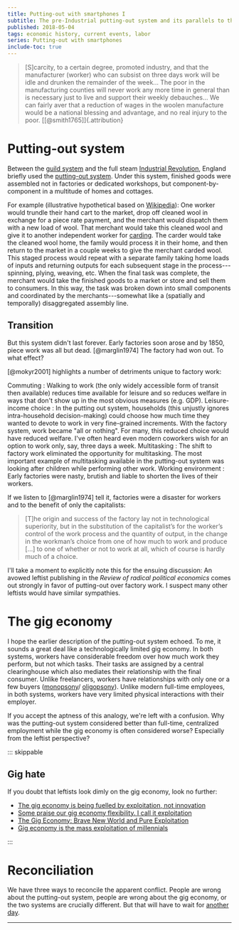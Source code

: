 ```yaml
---
title: Putting-out with smartphones I
subtitle: The pre-Industrial putting-out system and its parallels to the modern gig economy
published: 2018-05-04
tags: economic history, current events, labor
series: Putting-out with smartphones
include-toc: true
---
```


<blockquote class="epigraph">
[S]carcity, to a certain degree, promoted industry, and that the manufacturer (worker) who can subsist on three days work will be idle and drunken the remainder of the week... The poor in the manufacturing counties will never work any more time in general than is necessary just to live and support their weekly debauches... We can fairly aver that a reduction of wages in the woolen manufacture would be a national blessing and advantage, and no real injury to the poor. [[@smith1765]]{.attribution}
</blockquote>

# Putting-out system

Between the [guild system](https://en.wikipedia.org/wiki/Guild#Fall_of_the_guilds) and the full steam [Industrial Revolution](https://en.wikipedia.org/wiki/Industrial_Revolution), England briefly used the [putting-out system](https://en.wikipedia.org/wiki/Putting-out_system). Under this system, finished goods were assembled not in factories or dedicated workshops, but component-by-component in a multitude of homes and cottages.

For example (illustrative hypothetical based on [Wikipedia](https://en.wikipedia.org/wiki/Textile_manufacturing_by_pre-industrial_methods)):
One worker would trundle their hand cart to the market, drop off cleaned wool in exchange for a piece rate payment, and the merchant would dispatch them with a new load of wool. That merchant would take this cleaned wool and give it to another independent worker for [carding](https://en.wikipedia.org/wiki/Carding). The carder would take the cleaned wool home, the family would process it in their home, and then return to the market in a couple weeks to give the merchant carded wool. This staged process would repeat with a separate family taking home loads of inputs and returning outputs for each subsequent stage in the process---spinning, plying, weaving, etc. When the final task was complete, the merchant would take the finished goods to a market or store and sell them to consumers. In this way, the task was broken down into small components and coordinated by the merchants---somewhat like a (spatially and temporally) disaggregated assembly line.

<!--more-->

## Transition

But this system didn't last forever. Early factories soon arose and by 1850, piece work was all but dead. [@marglin1974] The factory had won out. To what effect?

[@mokyr2001] highlights a number of detriments unique to factory work:

Commuting
:   Walking to work (the only widely accessible form of transit then available) reduces time available for leisure and so reduces welfare in ways that don't show up in the most obvious measures (e.g. GDP).
Leisure-income choice
:   In the putting out system, households (this unjustly ignores intra-household decision-making) could choose how much time they wanted to devote to work in very fine-grained increments. With the factory system, work became "all or nothing". For many, this reduced choice would have reduced welfare. I've often heard even modern coworkers wish for an option to work only, say, three days a week.
Multitasking
:   The shift to factory work eliminated the opportunity for multitasking. The most important example of multitasking available in the putting-out system was looking after children while performing other work.
Working environment
:   Early factories were nasty, brutish and liable to shorten the lives of their workers.


If we listen to [@marglin1974] tell it, factories were a disaster for workers and to the benefit of only the capitalists:

<blockquote>
[T]he origin and success of the factory lay not in technological superiority, but in the substitution of the capitalist’s for the worker’s control of the work process and the quantity of output, in the change in the workman’s choice from one of how much to work and produce [...] to one of whether or not to work at all, which of course is hardly much of a choice.
</blockquote>

I'll take a moment to explicitly note this for the ensuing discussion: An avowed leftist publishing in the <i>Review of radical political economics</i> comes out strongly in favor of putting-out over factory work. I suspect many other leftists would have similar sympathies.

# The gig economy

I hope the earlier description of the putting-out system echoed. To me, it sounds a great deal like a technologically limited gig economy. In both systems, workers have considerable freedom over how much work they perform, but not which tasks. Their tasks are assigned by a central clearinghouse which also mediates their relationship with the final consumer. Unlike freelancers, workers have relationships with only one or a few buyers ([monopsony](https://en.wikipedia.org/wiki/Monopsony)/ [oligopsony](https://en.wikipedia.org/wiki/Oligopsony)). Unlike modern full-time employees, in both systems, workers have very limited physical interactions with their employer.

If you accept the aptness of this analogy, we're left with a confusion. Why was the putting-out system considered better than full-time, centralized employment while the gig economy is often considered worse? Especially from the leftist perspective?

::: skippable

## Gig hate

If you doubt that leftists look dimly on the gig economy, look no further:

- [The gig economy is being fuelled by exploitation, not innovation](http://www.wired.co.uk/article/gig-economy-dpd-courier-taylor-review)
- [Some praise our gig economy flexibility. I call it exploitation](https://www.theguardian.com/commentisfree/2018/apr/26/gig-economy-flexibility-exploitation-record-employment-low-wages-zero-hours)
- [The Gig Economy: Brave New World and Pure Exploitation](http://observer.com/2016/09/the-gig-economy-brave-new-world-and-pure-exploitation)
- [Gig economy is the mass exploitation of millennials](https://www.irishtimes.com/opinion/gig-economy-is-the-mass-exploitation-of-millennials-1.3379569)

:::

# Reconciliation

We have three ways to reconcile the apparent conflict. People are wrong about the putting-out system, people are wrong about the gig economy, or the two systems are crucially different. But that will have to wait for [another day](/posts/putting-out-gig-economy-ii/).

<hr class="references">

